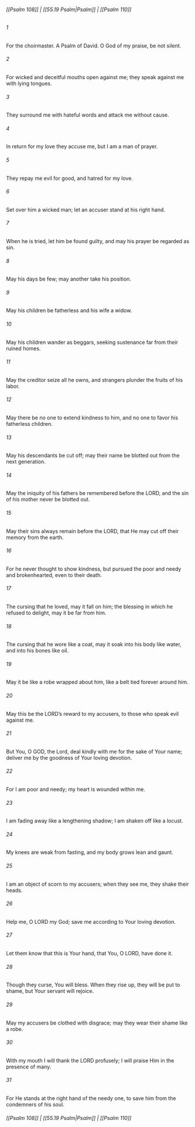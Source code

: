 
###### [[Psalm 108]] | [[55.19 Psalm|Psalm]] | [[Psalm 110]]

###### 1
For the choirmaster. A Psalm of David. O God of my praise, be not silent.
###### 2
For wicked and deceitful mouths open against me; they speak against me with lying tongues.
###### 3
They surround me with hateful words and attack me without cause.
###### 4
In return for my love they accuse me, but I am a man of prayer.
###### 5
They repay me evil for good, and hatred for my love.
###### 6
Set over him a wicked man; let an accuser stand at his right hand.
###### 7
When he is tried, let him be found guilty, and may his prayer be regarded as sin.
###### 8
May his days be few; may another take his position.
###### 9
May his children be fatherless and his wife a widow.
###### 10
May his children wander as beggars, seeking sustenance far from their ruined homes.
###### 11
May the creditor seize all he owns, and strangers plunder the fruits of his labor.
###### 12
May there be no one to extend kindness to him, and no one to favor his fatherless children.
###### 13
May his descendants be cut off; may their name be blotted out from the next generation.
###### 14
May the iniquity of his fathers be remembered before the LORD, and the sin of his mother never be blotted out.
###### 15
May their sins always remain before the LORD, that He may cut off their memory from the earth.
###### 16
For he never thought to show kindness, but pursued the poor and needy and brokenhearted, even to their death.
###### 17
The cursing that he loved, may it fall on him; the blessing in which he refused to delight, may it be far from him.
###### 18
The cursing that he wore like a coat, may it soak into his body like water, and into his bones like oil.
###### 19
May it be like a robe wrapped about him, like a belt tied forever around him.
###### 20
May this be the LORD’s reward to my accusers, to those who speak evil against me.
###### 21
But You, O GOD, the Lord, deal kindly with me for the sake of Your name; deliver me by the goodness of Your loving devotion.
###### 22
For I am poor and needy; my heart is wounded within me.
###### 23
I am fading away like a lengthening shadow; I am shaken off like a locust.
###### 24
My knees are weak from fasting, and my body grows lean and gaunt.
###### 25
I am an object of scorn to my accusers; when they see me, they shake their heads.
###### 26
Help me, O LORD my God; save me according to Your loving devotion.
###### 27
Let them know that this is Your hand, that You, O LORD, have done it.
###### 28
Though they curse, You will bless. When they rise up, they will be put to shame, but Your servant will rejoice.
###### 29
May my accusers be clothed with disgrace; may they wear their shame like a robe.
###### 30
With my mouth I will thank the LORD profusely; I will praise Him in the presence of many.
###### 31
For He stands at the right hand of the needy one, to save him from the condemners of his soul.

###### [[Psalm 108]] | [[55.19 Psalm|Psalm]] | [[Psalm 110]]
